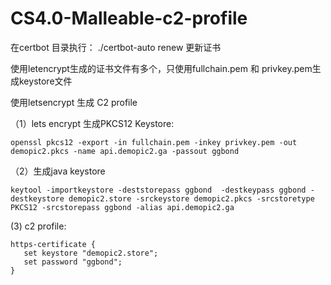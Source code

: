 # CS4.0-Malleable-c2-profile

在certbot 目录执行： ./certbot-auto renew 更新证书

使用letencrypt生成的证书文件有多个，只使用fullchain.pem 和 privkey.pem生成keystore文件

使用letsencrypt 生成 C2 profile


（1）lets encrypt 生成PKCS12 Keystore:

```openssl pkcs12 -export -in fullchain.pem -inkey privkey.pem -out demopic2.pkcs -name api.demopic2.ga -passout ggbond```


（2）生成java keystore

```keytool -importkeystore -deststorepass ggbond  -destkeypass ggbond -destkeystore demopic2.store -srckeystore demopic2.pkcs -srcstoretype PKCS12 -srcstorepass ggbond -alias api.demopic2.ga```

(3) c2 profile:

 ```
 https-certificate {
    set keystore "demopic2.store";
    set password "ggbond";
}
```
